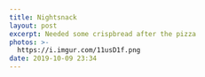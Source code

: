 ```yaml
---
title: Nightsnack
layout: post
excerpt: Needed some crispbread after the pizza
photos: >-
  https://i.imgur.com/11usD1f.png
date: 2019-10-09 23:34
---
```

